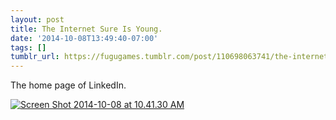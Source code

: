 ```yaml
---
layout: post
title: The Internet Sure Is Young.
date: '2014-10-08T13:49:40-07:00'
tags: []
tumblr_url: https://fugugames.tumblr.com/post/110698063741/the-internet-sure-is-young
---
```

The home page of LinkedIn.

[![Screen Shot 2014-10-08 at 10.41.30 AM](http://itshardtofondlepenguins.com/wp-content/uploads/2014/10/Screen-Shot-2014-10-08-at-10.41.30-AM.png)](http://itshardtofondlepenguins.com/wp-content/uploads/2014/10/Screen-Shot-2014-10-08-at-10.41.30-AM.png)

